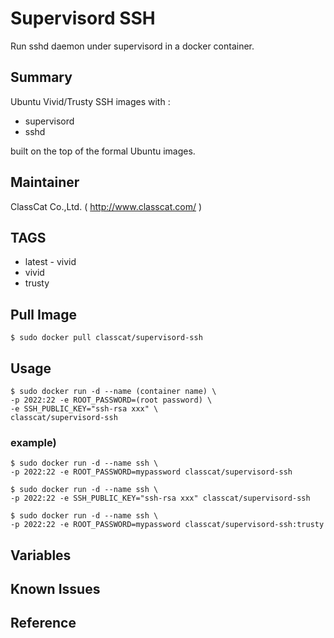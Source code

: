 # Supervisord SSH

Run sshd daemon under supervisord in a docker container.

## Summary

Ubuntu Vivid/Trusty SSH images with :

+ supervisord
+ sshd

built on the top of the formal Ubuntu images.

## Maintainer

ClassCat Co.,Ltd. ( http://www.classcat.com/ )

## TAGS

+ latest - vivid
+ vivid
+ trusty

## Pull Image

```
$ sudo docker pull classcat/supervisord-ssh
```

## Usage

```
$ sudo docker run -d --name (container name) \  
-p 2022:22 -e ROOT_PASSWORD=(root password) \  
-e SSH_PUBLIC_KEY="ssh-rsa xxx" \  
classcat/supervisord-ssh
```

### example)  

```
$ sudo docker run -d --name ssh \  
-p 2022:22 -e ROOT_PASSWORD=mypassword classcat/supervisord-ssh
```
```
$ sudo docker run -d --name ssh \
-p 2022:22 -e SSH_PUBLIC_KEY="ssh-rsa xxx" classcat/supervisord-ssh
```
```
$ sudo docker run -d --name ssh \  
-p 2022:22 -e ROOT_PASSWORD=mypassword classcat/supervisord-ssh:trusty
```

## Variables

## Known Issues

## Reference
